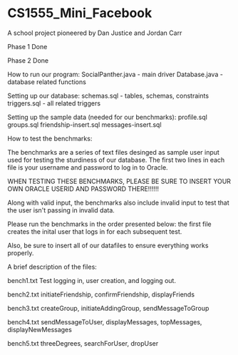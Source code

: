# CS1555_Mini_Facebook
A school project pioneered by Dan Justice and Jordan Carr

Phase 1 Done

Phase 2 Done

How to run our program:
SocialPanther.java - main driver
Database.java - database related functions

Setting up our database:
schemas.sql - tables, schemas, constraints
triggers.sql - all related triggers

Setting up the sample data (needed for our benchmarks):
profile.sql
groups.sql
friendship-insert.sql
messages-insert.sql


How to test the benchmarks:

The benchmarks are a series of text files desinged as sample user input used for testing the sturdiness of our database.
The first two lines in each file is your username and password to log in to Oracle.

WHEN TESTING THESE BENCHMARKS, PLEASE BE SURE TO INSERT YOUR OWN ORACLE USERID AND PASSWORD THERE!!!!!!

Along with valid input, the benchmarks also include invalid input to test that the user isn't passing in 
invalid data.

Please run the benchmarks in the order presented below: the first file creates the inital user that logs in for each 
subsequent test.

Also, be sure to insert all of our datafiles to ensure everything works properly.

A brief description of the files:

bench1.txt
Test logging in, user creation, and logging out.

bench2.txt
initiateFriendship, confirmFriendship, displayFriends

bench3.txt
createGroup, initiateAddingGroup, sendMessageToGroup

bench4.txt
sendMessageToUser, displayMessages, topMessages, displayNewMessages

bench5.txt
threeDegrees, searchForUser, dropUser